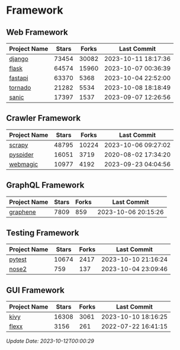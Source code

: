 # Framework

## Web Framework
| Project Name | Stars | Forks | Last Commit |
| ------------ | ----- | ----- | ----------- |
| [django](https://github.com/django/django) | 73454 | 30082 | 2023-10-11 18:17:36 |
| [flask](https://github.com/pallets/flask) | 64574 | 15960 | 2023-10-07 00:36:39 |
| [fastapi](https://github.com/tiangolo/fastapi) | 63370 | 5368 | 2023-10-04 22:52:00 |
| [tornado](https://github.com/tornadoweb/tornado) | 21282 | 5534 | 2023-10-08 18:18:49 |
| [sanic](https://github.com/sanic-org/sanic) | 17397 | 1537 | 2023-09-07 12:26:56 |

## Crawler Framework
| Project Name | Stars | Forks | Last Commit |
| ------------ | ----- | ----- | ----------- |
| [scrapy](https://github.com/scrapy/scrapy) | 48795 | 10224 | 2023-10-06 09:27:02 |
| [pyspider](https://github.com/binux/pyspider) | 16051 | 3719 | 2020-08-02 17:34:20 |
| [webmagic](https://github.com/code4craft/webmagic) | 10977 | 4192 | 2023-09-23 04:04:56 |

## GraphQL Framework
| Project Name | Stars | Forks | Last Commit |
| ------------ | ----- | ----- | ----------- |
| [graphene](https://github.com/graphql-python/graphene) | 7809 | 859 | 2023-10-06 20:15:26 |

## Testing Framework
| Project Name | Stars | Forks | Last Commit |
| ------------ | ----- | ----- | ----------- |
| [pytest](https://github.com/pytest-dev/pytest) | 10674 | 2417 | 2023-10-10 21:16:24 |
| [nose2](https://github.com/nose-devs/nose2) | 759 | 137 | 2023-10-04 23:09:46 |

## GUI Framework
| Project Name | Stars | Forks | Last Commit |
| ------------ | ----- | ----- | ----------- |
| [kivy](https://github.com/kivy/kivy) | 16308 | 3061 | 2023-10-10 18:16:25 |
| [flexx](https://github.com/flexxui/flexx) | 3156 | 261 | 2022-07-22 16:41:15 |

*Update Date: 2023-10-12T00:00:29*
